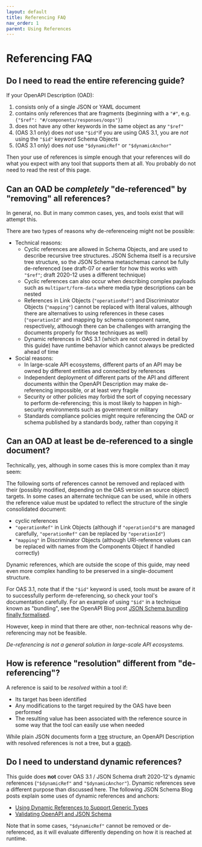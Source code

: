 ```yaml
---
layout: default
title: Referencing FAQ
nav_order: 1
parent: Using References
---
```


# Referencing FAQ

## Do I need to read the entire referencing guide?

If your OpenAPI Description (OAD):

1. consists only of a single JSON or YAML document
1. contains only references that are fragments (beginning with a `"#"`, e.g. `{"$ref": "#/components/responses/oops"}`)
1. does not have any other keywords in the same object as any `"$ref"`
1. (OAS 3.1 only) does *not* use `"$id"`if you are using OAS 3.1, you are  *not* using the `"$id"` keyword Schema Objects
1. (OAS 3.1 only) does *not* use `"$dynamicRef"` or `"$dynamicAnchor"`

Then your use of references is simple enough that your references will do what you expect with any tool that supports them at all.  You probably do not need to read the rest of this page.

## Can an OAD be *completely* "de-referenced" by "removing" all references?

In general, no.  But in many common cases, yes, and tools exist that will attempt this.

There are two types of reasons why de-referenceing might not be possible:

* Technical reasons:
   * Cyclic references are allowed in Schema Objects, and are used to describe recursive tree structures.  JSON Schema itself is a recursive tree structure, so the JSON Schema metaschemas cannot be fully de-referenced (see draft-07 or earlier for how this works with `"$ref"`; draft 2020-12 uses a different technique)
   * Cyclic references can also occur when describing complex payloads such as `multipart/form-data` where media type descriptions can be nested
   * References in Link Objects (`"operationRef"`) and Discriminator Objects (`"mapping"`) cannot be replaced with literal values, although there are alternatives to using references in these cases (`"operationId"` and mapping by schema component name, respectively, althouogh there can be challenges with arranging the documents properly for those techniques as well)
   * Dynamic references in OAS 3.1 (which are not covered in detail by this guide) have runtime behavior which cannot always be predicted ahead of time
* Social reasons:
   * In large-scale API ecosystems, different parts of an API may be owned by different entities and connected by references
   * Independent deployment of different parts of the API and different documents within the OpenAPI Description may make de-referencing impossible, or at least very fragile
   * Security or other policies may forbid the sort of copying necessary to perform de-referencing; this is most likely to happen in high-security environments such as government or military
   * Standards compliance policies might require referencing the OAD or schema published by a standards body, rather than copying it

## Can an OAD at least be de-referenced to a single document?

Technically, yes, although in some cases this is more complex than it may seem:

The following sorts of references cannot be removed and replaced with their (possibly modified, depending on the OAS version an source object) targets.  In some cases an alternate technique can be used, while in others the reference value must be updated to reflect the structure of the single consolidated document:

* cyclic references
* `"operationRef"` in Link Objects (although if `"operationId"`s are managed carefully, `"operationRef"` can be replaced by `"operationId"`)
* `"mapping"` in Discriminator Objects (although URI-reference values can be replaced with names from the Components Object if handled correctly)

Dynamic references, which are outside the scope of this guide, may need even more complex handling to be preserved in a single-document structure.

For OAS 3.1, note that if the `"$id"` keyword is used, tools must be aware of it to successfully perform de-referencing, so check your tool's documentation carefully.  For an example of using `"$id"` in a technique known as "bundling", see the OpenAPI Blog post [JSON Schema bundling finally formalised](https://www.openapis.org/blog/2021/08/23/json-schema-bundling-finally-formalised).

However, keep in mind that there are other, non-technical reasons why de-referencing may not be feasible.

*De-referencing is not a general solution in large-scale API ecosystems.*

## How is reference "resolution" different from "de-referencing"?

A reference is said to be *resolved* within a tool if:

* Its target has been identified
* Any modifications to the target required by the OAS have been performed
* The resulting value has been associated with the reference source in some way that the tool can easily use when needed

While plain JSON documents form a [tree](https://en.wikipedia.org/wiki/Tree_%28data_structure%29) structure, an OpenAPI Description with resolved references is not a tree, but a [graph](https://en.wikipedia.org/wiki/Graph_%28abstract_data_type%29).

## Do I need to understand dynamic references?

This guide does **not** cover OAS 3.1 / JSON Schema draft 2020-12's dynamic references (`"$dynamicRef"` and `"$dynamicAnchor"`).  Dynamic references seve a different purpose than  discussed here.  The following JSON Schema Blog posts explain some uses of dynamic references and anchors:

* [Using Dynamic References to Support Generic Types](https://json-schema.org/blog/posts/dynamicref-and-generics#using-dynamic-references-to-support-generic-types)
* [Validating OpenAPI and JSON Schema](https://json-schema.org/blog/posts/validating-openapi-and-json-schema)

Note that in some cases, `"$dynamicRef"` cannot be removed or de-referenced, as it will evaluate differently depending on how it is reached at runtime.
